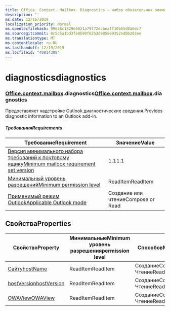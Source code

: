 ```yaml
---
title: Office. Context. Mailbox. Diagnostics — набор обязательных элементов 1,3
description: ''
ms.date: 12/16/2019
localization_priority: Normal
ms.openlocfilehash: 99658c1829e6021a79f72dcbeaff10b65d0a6dc7
ms.sourcegitcommit: 8c5c5a1bd3fe8b90f6253d9850e9352ed0b283ee
ms.translationtype: MT
ms.contentlocale: ru-RU
ms.lasthandoff: 12/19/2019
ms.locfileid: "40814308"
---
```

# <a name="diagnostics"></a><span data-ttu-id="f4000-102">diagnostics</span><span class="sxs-lookup"><span data-stu-id="f4000-102">diagnostics</span></span>

### <a name="officeofficemdcontextofficecontextmdmailboxofficecontextmailboxmddiagnostics"></a><span data-ttu-id="f4000-103">[Office](office.md)[.context](office.context.md)[.mailbox](office.context.mailbox.md).diagnostics</span><span class="sxs-lookup"><span data-stu-id="f4000-103">[Office](office.md)[.context](office.context.md)[.mailbox](office.context.mailbox.md).diagnostics</span></span>

<span data-ttu-id="f4000-104">Предоставляет надстройке Outlook диагностические сведения.</span><span class="sxs-lookup"><span data-stu-id="f4000-104">Provides diagnostic information to an Outlook add-in.</span></span>

##### <a name="requirements"></a><span data-ttu-id="f4000-105">Требования</span><span class="sxs-lookup"><span data-stu-id="f4000-105">Requirements</span></span>

|<span data-ttu-id="f4000-106">Требование</span><span class="sxs-lookup"><span data-stu-id="f4000-106">Requirement</span></span>| <span data-ttu-id="f4000-107">Значение</span><span class="sxs-lookup"><span data-stu-id="f4000-107">Value</span></span>|
|---|---|
|[<span data-ttu-id="f4000-108">Версия минимального набора требований к почтовому ящику</span><span class="sxs-lookup"><span data-stu-id="f4000-108">Minimum mailbox requirement set version</span></span>](../../requirement-sets/outlook-api-requirement-sets.md)| <span data-ttu-id="f4000-109">1.1</span><span class="sxs-lookup"><span data-stu-id="f4000-109">1.1</span></span>|
|[<span data-ttu-id="f4000-110">Минимальный уровень разрешений</span><span class="sxs-lookup"><span data-stu-id="f4000-110">Minimum permission level</span></span>](/outlook/add-ins/understanding-outlook-add-in-permissions)| <span data-ttu-id="f4000-111">ReadItem</span><span class="sxs-lookup"><span data-stu-id="f4000-111">ReadItem</span></span>|
|[<span data-ttu-id="f4000-112">Применимый режим Outlook</span><span class="sxs-lookup"><span data-stu-id="f4000-112">Applicable Outlook mode</span></span>](/outlook/add-ins/#extension-points)| <span data-ttu-id="f4000-113">Создание или чтение</span><span class="sxs-lookup"><span data-stu-id="f4000-113">Compose or Read</span></span>|

## <a name="properties"></a><span data-ttu-id="f4000-114">Свойства</span><span class="sxs-lookup"><span data-stu-id="f4000-114">Properties</span></span>

| <span data-ttu-id="f4000-115">Свойство</span><span class="sxs-lookup"><span data-stu-id="f4000-115">Property</span></span> | <span data-ttu-id="f4000-116">Минимальные</span><span class="sxs-lookup"><span data-stu-id="f4000-116">Minimum</span></span><br><span data-ttu-id="f4000-117">уровень разрешения</span><span class="sxs-lookup"><span data-stu-id="f4000-117">permission level</span></span> | <span data-ttu-id="f4000-118">Способов</span><span class="sxs-lookup"><span data-stu-id="f4000-118">Modes</span></span> | <span data-ttu-id="f4000-119">Тип возвращаемых данных</span><span class="sxs-lookup"><span data-stu-id="f4000-119">Return type</span></span> | <span data-ttu-id="f4000-120">Минимальные</span><span class="sxs-lookup"><span data-stu-id="f4000-120">Minimum</span></span><br><span data-ttu-id="f4000-121">набор требований</span><span class="sxs-lookup"><span data-stu-id="f4000-121">requirement set</span></span> |
|---|---|---|---|:---:|
| [<span data-ttu-id="f4000-122">Сайту</span><span class="sxs-lookup"><span data-stu-id="f4000-122">hostName</span></span>](/javascript/api/outlook/office.diagnostics?view=outlook-js-1.3#hostname) | <span data-ttu-id="f4000-123">ReadItem</span><span class="sxs-lookup"><span data-stu-id="f4000-123">ReadItem</span></span> | <span data-ttu-id="f4000-124">Создание</span><span class="sxs-lookup"><span data-stu-id="f4000-124">Compose</span></span><br><span data-ttu-id="f4000-125">Чтение</span><span class="sxs-lookup"><span data-stu-id="f4000-125">Read</span></span> | <span data-ttu-id="f4000-126">String</span><span class="sxs-lookup"><span data-stu-id="f4000-126">String</span></span> | [<span data-ttu-id="f4000-127">1.1</span><span class="sxs-lookup"><span data-stu-id="f4000-127">1.1</span></span>](../requirement-set-1.1/outlook-requirement-set-1.1.md) |
| [<span data-ttu-id="f4000-128">hostVersion</span><span class="sxs-lookup"><span data-stu-id="f4000-128">hostVersion</span></span>](/javascript/api/outlook/office.diagnostics?view=outlook-js-1.3#hostversion) | <span data-ttu-id="f4000-129">ReadItem</span><span class="sxs-lookup"><span data-stu-id="f4000-129">ReadItem</span></span> | <span data-ttu-id="f4000-130">Создание</span><span class="sxs-lookup"><span data-stu-id="f4000-130">Compose</span></span><br><span data-ttu-id="f4000-131">Чтение</span><span class="sxs-lookup"><span data-stu-id="f4000-131">Read</span></span> | <span data-ttu-id="f4000-132">String</span><span class="sxs-lookup"><span data-stu-id="f4000-132">String</span></span> | [<span data-ttu-id="f4000-133">1.1</span><span class="sxs-lookup"><span data-stu-id="f4000-133">1.1</span></span>](../requirement-set-1.1/outlook-requirement-set-1.1.md) |
| [<span data-ttu-id="f4000-134">OWAView</span><span class="sxs-lookup"><span data-stu-id="f4000-134">OWAView</span></span>](/javascript/api/outlook/office.diagnostics?view=outlook-js-1.3#owaview) | <span data-ttu-id="f4000-135">ReadItem</span><span class="sxs-lookup"><span data-stu-id="f4000-135">ReadItem</span></span> | <span data-ttu-id="f4000-136">Создание</span><span class="sxs-lookup"><span data-stu-id="f4000-136">Compose</span></span><br><span data-ttu-id="f4000-137">Чтение</span><span class="sxs-lookup"><span data-stu-id="f4000-137">Read</span></span> | <span data-ttu-id="f4000-138">String</span><span class="sxs-lookup"><span data-stu-id="f4000-138">String</span></span> | [<span data-ttu-id="f4000-139">1.1</span><span class="sxs-lookup"><span data-stu-id="f4000-139">1.1</span></span>](../requirement-set-1.1/outlook-requirement-set-1.1.md) |
